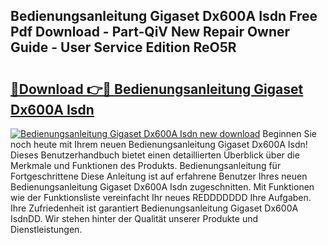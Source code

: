 ## Bedienungsanleitung Gigaset Dx600A Isdn Free Pdf Download - Part-QiV New Repair Owner Guide - User Service Edition ReO5R

# <h2><a href="http://df63qd.blite.top/?on=Bedienungsanleitung+Gigaset+Dx600A+Isdn">🔗Download 👉🔴 Bedienungsanleitung Gigaset Dx600A Isdn</a></h2>

[![Bedienungsanleitung Gigaset Dx600A Isdn new download](https://i.imgur.com/lujVjoI.png)](http://df63qd.blite.top/?on=Bedienungsanleitung+Gigaset+Dx600A+Isdn)
Beginnen Sie noch heute mit Ihrem neuen Bedienungsanleitung Gigaset Dx600A Isdn! Dieses Benutzerhandbuch bietet einen detaillierten Überblick über die Merkmale und Funktionen des Produkts. Bedienungsanleitung für Fortgeschrittene Diese Anleitung ist auf erfahrene Benutzer Ihres neuen Bedienungsanleitung Gigaset Dx600A Isdn zugeschnitten. Mit Funktionen wie der Funktionsliste vereinfacht Ihr neues REDDDDDDD Ihre Aufgaben. Ihre Zufriedenheit ist garantiert Bedienungsanleitung Gigaset Dx600A IsdnDD. Wir stehen hinter der Qualität unserer Produkte und Dienstleistungen.
